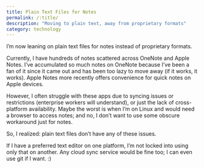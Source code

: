 ```yaml
---
title: Plain Text Files for Notes
permalink: /:title/
description: "Moving to plain text, away from proprietary formats"
category: technology
---
```


I’m now leaning on plain text files for notes instead of proprietary formats. 

Currently, I have hundreds of notes scattered across OneNote and Apple Notes. I’ve accumulated so much notes on OneNote because I’ve been a fan of it since it came out and has been too lazy to move away (if it works, it works). Apple Notes more recently offers convenience for quick notes on Apple devices.

However, I often struggle with these apps due to syncing issues or restrictions (enterprise workers will understand), or just the lack of cross-platform availability. Maybe the worst is when I’m on Linux and would need a browser to access notes; and no, I don’t want to use some obscure workaround just for notes.

So, I realized: plain text files don’t have any of these issues.

If I have a preferred text editor on one platform, I’m not locked into using only that on another. Any cloud sync service would be fine too; I can even use git if I want. :)

